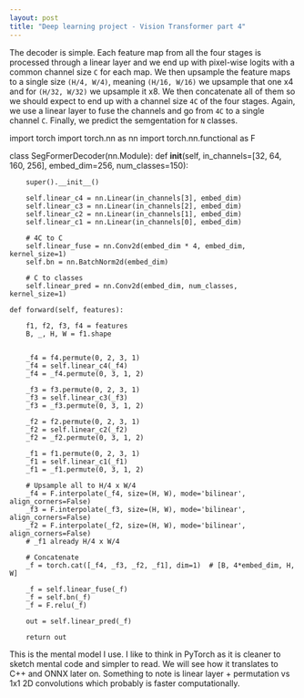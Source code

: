 ```yaml
---
layout: post
title: "Deep learning project - Vision Transformer part 4"
---
```


The decoder is simple. Each feature map from all the four stages is processed through a linear layer and we end up with pixel-wise logits with a common channel size `C` for each map. We then upsample the feature maps to a single size `(H/4, W/4)`, meaning `(H/16, W/16)` we upsample that one x4 and for `(H/32, W/32)` we upsample it x8.
We then concatenate all of them so we should expect to end up with a channel size `4C` of the four stages. Again, we use a linear layer to fuse the channels and go from `4C` to a single channel `C`. 
Finally, we predict the semgentation for `N` classes.

import torch
import torch.nn as nn
import torch.nn.functional as F

class SegFormerDecoder(nn.Module):
    def __init__(self, in_channels=[32, 64, 160, 256], embed_dim=256, num_classes=150):
    
        super().__init__()
        
        self.linear_c4 = nn.Linear(in_channels[3], embed_dim)
        self.linear_c3 = nn.Linear(in_channels[2], embed_dim)
        self.linear_c2 = nn.Linear(in_channels[1], embed_dim)
        self.linear_c1 = nn.Linear(in_channels[0], embed_dim)
        
        # 4C to C
        self.linear_fuse = nn.Conv2d(embed_dim * 4, embed_dim, kernel_size=1)
        self.bn = nn.BatchNorm2d(embed_dim)
        
        # C to classes
        self.linear_pred = nn.Conv2d(embed_dim, num_classes, kernel_size=1)
        
    def forward(self, features):
    
        f1, f2, f3, f4 = features
        B, _, H, W = f1.shape 
    
        
        _f4 = f4.permute(0, 2, 3, 1)
        _f4 = self.linear_c4(_f4)
        _f4 = _f4.permute(0, 3, 1, 2)
        
        _f3 = f3.permute(0, 2, 3, 1)
        _f3 = self.linear_c3(_f3)
        _f3 = _f3.permute(0, 3, 1, 2)
        
        _f2 = f2.permute(0, 2, 3, 1)
        _f2 = self.linear_c2(_f2)
        _f2 = _f2.permute(0, 3, 1, 2)
        
        _f1 = f1.permute(0, 2, 3, 1)
        _f1 = self.linear_c1(_f1)
        _f1 = _f1.permute(0, 3, 1, 2)
        
        # Upsample all to H/4 x W/4
        _f4 = F.interpolate(_f4, size=(H, W), mode='bilinear', align_corners=False)
        _f3 = F.interpolate(_f3, size=(H, W), mode='bilinear', align_corners=False)
        _f2 = F.interpolate(_f2, size=(H, W), mode='bilinear', align_corners=False)
        # _f1 already H/4 x W/4
        
        # Concatenate
        _f = torch.cat([_f4, _f3, _f2, _f1], dim=1)  # [B, 4*embed_dim, H, W]
        
        _f = self.linear_fuse(_f)
        _f = self.bn(_f)
        _f = F.relu(_f)
        
        out = self.linear_pred(_f) 
        
        return out

This is the mental model I use. I like to think in PyTorch as it is cleaner to sketch mental code and simpler to read. We will see how it translates to C++ and ONNX later on.
Something to note is linear layer + permutation vs 1x1 2D convolutions which probably is faster computationally. 
